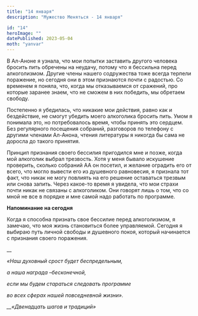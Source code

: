 ```yaml
---
title: "14 января"
description: "Мужество Меняться - 14 января"

id: "14"
heroImage: ""
datePublished: 2023-05-04
moth: "yanvar"
---
```


В Ал-Аноне я узнала, что мои попытки заставить другого человека бросить пить
обречены на неудачу, потому что я бессильна перед алкоголизмом. Другие члены
нашего содружества тоже всегда терпели поражение, но сегодня они в этом
признаются почти с радостью. Со временем я поняла, что, когда мы отказываемся
от сражений, про которые заранее знаем, что не сможем в них победить, мы
обретаем свободу.

Постепенно я убедилась, что никакие мои действия, равно как и бездействие, не
смогут убедить моего алкоголика бросить пить. Умом я понимала это, но
потребовалось время, чтобы принять это сердцем. Без регулярного посещения
собраний, разговоров по телефону с другими членами Ал-Анона, чтения литературы
я никогда бы сама не доросла до такого принятия.

Принцип признания своего бессилия пригодился мне и позже, когда мой алкоголик
выбрал трезвость. Хотя у меня бывало искушение проверить, сколько собраний АА
он посетил, и желание оградить его от всего, что могло вывести его из
душевного равновесия, я признала тот факт, что никак не могу повлиять на его
решение оставаться трезвым или снова запить. Через какое-то время я увидела,
что мои страхи почти никак не связаны с алкоголиком. Они говорят лишь о том,
что со мной не все в порядке и мне самой надо работать по программе.

**Напоминание на сегодня**

Когда я способна признать свое бессилие перед алкоголизмом, я замечаю, что моя
жизнь становиться более управляемой. Сегодня я выбираю путь личной свободы и
душевного покоя, который начинается с признания своего поражения.

\_\_

_«Наш духовный срост будет беспредельным,_

_а наша награда –бесконечной,_

_если мы будем стараться следовать программе_

_во всех сферах нашей повседневной жизни»._

_\_\_«Двенадцать шагов и традиций»_
